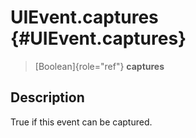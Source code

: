 UIEvent.captures {#UIEvent.captures}
================

> [Boolean]{role="ref"} **captures**

Description
-----------

True if this event can be captured.
